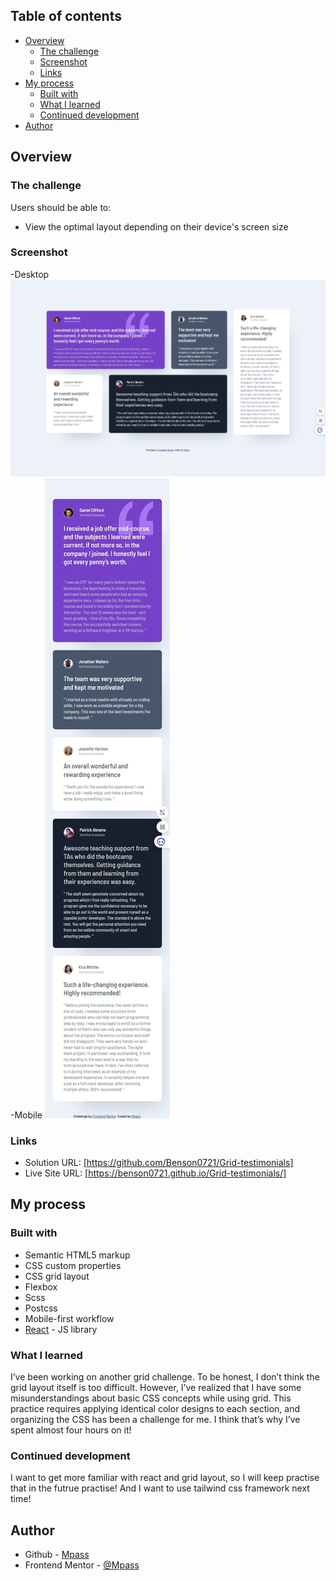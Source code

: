 ## Table of contents

- [Overview](#overview)
  - [The challenge](#the-challenge)
  - [Screenshot](#screenshot)
  - [Links](#links)
- [My process](#my-process)
  - [Built with](#built-with)
  - [What I learned](#what-i-learned)
  - [Continued development](#continued-development)
- [Author](#author)

## Overview

### The challenge

Users should be able to:

- View the optimal layout depending on their device's screen size

### Screenshot

-Desktop
![](./screenshot_1440.jpeg)
-Mobile
![](./screenshot_375.jpeg)

### Links

- Solution URL: [https://github.com/Benson0721/Grid-testimonials]
- Live Site URL: [https://benson0721.github.io/Grid-testimonials/]

## My process

### Built with

- Semantic HTML5 markup
- CSS custom properties
- CSS grid layout
- Flexbox
- Scss
- Postcss
- Mobile-first workflow
- [React](https://reactjs.org/) - JS library

### What I learned

I’ve been working on another grid challenge. To be honest, I don’t think the grid layout itself is too difficult. However, I’ve realized that I have some misunderstandings about basic CSS concepts while using grid. This practice requires applying identical color designs to each section, and organizing the CSS has been a challenge for me. I think that’s why I’ve spent almost four hours on it!

### Continued development

I want to get more familiar with react and grid layout, so I will keep practise that in the futrue practise!
And I want to use tailwind css framework next time!

## Author

- Github - [Mpass](https://github.com/Benson0721)
- Frontend Mentor - [@Mpass](https://www.frontendmentor.io/profile/Benson0721)
